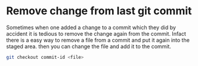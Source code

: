 # Remove change from last git commit

Sometimes when one added a change to a commit which they did by accident it is tedious to remove the change again from the commit. Infact there is a easy way to remove a file from a commit and put it again into the staged area. then you can change the file and add it to the commit.

```bash
git checkout commit-id <file>
```
